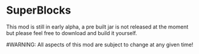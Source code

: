 # SuperBlocks
This mod is still in early alpha, a pre built jar is not released at the moment but please feel free to download and build it yourself.

#WARNING:
All aspects of this mod are subject to change at any given time!
